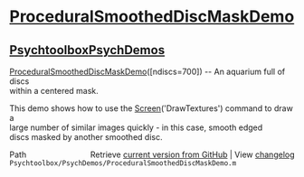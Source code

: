 # [ProceduralSmoothedDiscMaskDemo](ProceduralSmoothedDiscMaskDemo)
## [Psychtoolbox](Psychtoolbox)[PsychDemos](PsychDemos)

[ProceduralSmoothedDiscMaskDemo](ProceduralSmoothedDiscMaskDemo)([ndiscs=700]) -- An aquarium full of discs  
within a centered mask.  
  
This demo shows how to use the [Screen](Screen)('DrawTextures') command to draw a  
large number of similar images quickly - in this case, smooth edged  
discs masked by another smoothed disc.  




<div class="code_header" style="text-align:right;">
  <span style="float:left;">Path&nbsp;&nbsp;</span> <span class="counter">Retrieve <a href=
  "https://raw.github.com/Psychtoolbox-3/Psychtoolbox-3/beta/Psychtoolbox/PsychDemos/ProceduralSmoothedDiscMaskDemo.m">current version from GitHub</a> | View <a href=
  "https://github.com/Psychtoolbox-3/Psychtoolbox-3/commits/beta/Psychtoolbox/PsychDemos/ProceduralSmoothedDiscMaskDemo.m">changelog</a></span>
</div>
<div class="code">
  <code>Psychtoolbox/PsychDemos/ProceduralSmoothedDiscMaskDemo.m</code>
</div>

